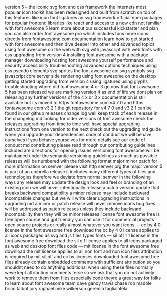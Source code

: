 version 5 – the iconic svg font and css framework the internets most popular icon toolkit has been redesigned and built from scratch on top of this features like icon font ligatures an svg framework official npm packages for popular frontend libraries like react and access to a new cdn not familiar with font awesome 5 learn more about our successful kickstarter and plan you can also order font awesome pro which includes tons more icons directly from fontawesome com documentation learn how to get started with font awesome and then dive deeper into other and advanced topics using font awesome on the web with svg with javascript with web fonts with css upgrading from version 4 installing font awesome with a package manager downloading hosting font awesome yourself performance and security accessibility troubleshooting advanced options techniques using css pseudo elements svg sprites the font awesome api svg symbols svg javascript core server side rendering using font awesome on the desktop getting started upgrading from version 4 using ligatures using glyphs troubleshooting where did font awesome 4 or 3 go now that font awesome 5 has been released we are marking version 4 as end of life we dont plan on releasing any further versions of the 4 x or 3 x documentation is still available but its moved to https fontawesome com v4 7 0 and https fontawesome com v3 2 1 the git repository for v4 7 0 and v3 2 1 can be found in our github releases change log well keep track of each release in the changelog md looking for older versions of font awesome check the releases upgrading from time to time well have special upgrading instructions from one version to the next check out the upgrading md guide when you upgrade your dependencies code of conduct we will behave ourselves if you behave yourselves for more details see our code of conduct md contributing please read through our contributing guidelines included are directions for opening issues versioning font awesome will be maintained under the semantic versioning guidelines as much as possible releases will be numbered with the following format major minor patch for more information on semver please visit http semver org the major version 5 is part of an umbrella release it includes many different types of files and technologies therefore we deviate from normal semver in the following ways any release may update the design look and feel or branding of an existing icon we will never intentionally release a patch version update that breaks backward compatibility a minor release may include backward incompatible changes but we will write clear upgrading instructions in upgrading md a minor or patch release will never remove icons bug fixes will be addressed as patch releases unless they include backward incompability then they will be minor releases license font awesome free is free open source and gpl friendly you can use it for commercial projects open source projects or really almost whatever you want icons — cc by 4 0 license in the font awesome free download the cc by 4 0 license applies to all icons packaged as svg and js files types fonts — sil ofl 1 1 license in the font awesome free download the sil olf license applies to all icons packaged as web and desktop font files code — mit license in the font awesome free download the mit license applies to all non font and non icon files attribution is required by mit sil olf and cc by licenses downloaded font awesome free files already contain embedded comments with sufficient attribution so you shouldnt need to do anything additional when using these files normally weve kept attribution comments terse so we ask that you do not actively work to remove them from files especially code theyre a great way for folks to learn about font awesome team dave gandy travis chase rob madole brian talbot jory raphael mike wilkerson geremia taglialatela